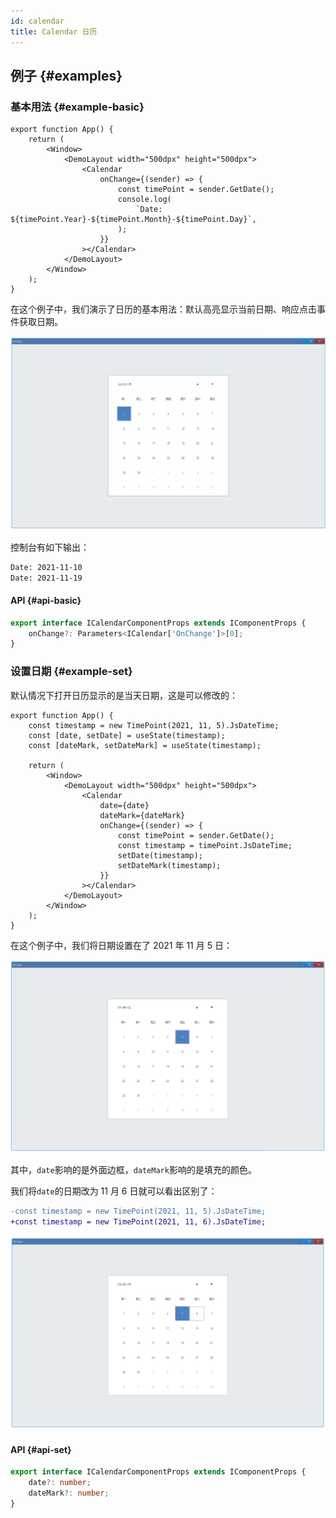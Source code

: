 ```yaml
---
id: calendar
title: Calendar 日历
---
```


<!-- ## 简介 {#introduction}

TODO：以后添加对日历的整体介绍。 -->

## 例子 {#examples}

### 基本用法 {#example-basic}

```tsx
export function App() {
    return (
        <Window>
            <DemoLayout width="500dpx" height="500dpx">
                <Calendar
                    onChange={(sender) => {
                        const timePoint = sender.GetDate();
                        console.log(
                            `Date: ${timePoint.Year}-${timePoint.Month}-${timePoint.Day}`,
                        );
                    }}
                ></Calendar>
            </DemoLayout>
        </Window>
    );
}
```

在这个例子中，我们演示了日历的基本用法：默认高亮显示当前日期、响应点击事件获取日期。

![calendar basic](./assets/calendar-basic.gif)

控制台有如下输出：

```bash
Date: 2021-11-10
Date: 2021-11-19
```

#### API {#api-basic}

```ts
export interface ICalendarComponentProps extends IComponentProps {
    onChange?: Parameters<ICalendar['OnChange']>[0];
}
```

### 设置日期 {#example-set}

默认情况下打开日历显示的是当天日期，这是可以修改的：

```tsx
export function App() {
    const timestamp = new TimePoint(2021, 11, 5).JsDateTime;
    const [date, setDate] = useState(timestamp);
    const [dateMark, setDateMark] = useState(timestamp);

    return (
        <Window>
            <DemoLayout width="500dpx" height="500dpx">
                <Calendar
                    date={date}
                    dateMark={dateMark}
                    onChange={(sender) => {
                        const timePoint = sender.GetDate();
                        const timestamp = timePoint.JsDateTime;
                        setDate(timestamp);
                        setDateMark(timestamp);
                    }}
                ></Calendar>
            </DemoLayout>
        </Window>
    );
}
```

在这个例子中，我们将日期设置在了 2021 年 11 月 5 日：

![calendar set](./assets/calendar-set.png)

其中，`date`影响的是外面边框，`dateMark`影响的是填充的颜色。

我们将`date`的日期改为 11 月 6 日就可以看出区别了：

```diff
-const timestamp = new TimePoint(2021, 11, 5).JsDateTime;
+const timestamp = new TimePoint(2021, 11, 6).JsDateTime;
```

![calendar set 2](./assets/calendar-set-2.png)

#### API {#api-set}

```ts
export interface ICalendarComponentProps extends IComponentProps {
    date?: number;
    dateMark?: number;
}
```
